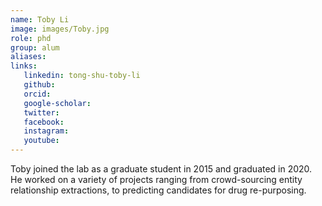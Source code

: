 ```yaml
---
name: Toby Li
image: images/Toby.jpg
role: phd
group: alum
aliases:
links:
   linkedin: tong-shu-toby-li
   github:
   orcid: 
   google-scholar:
   twitter:
   facebook:
   instagram: 
   youtube:
---
```


Toby joined the lab as a graduate student in 2015 and graduated in 2020. He worked on a variety of projects ranging from crowd-sourcing entity relationship extractions, to predicting candidates for drug re-purposing. 